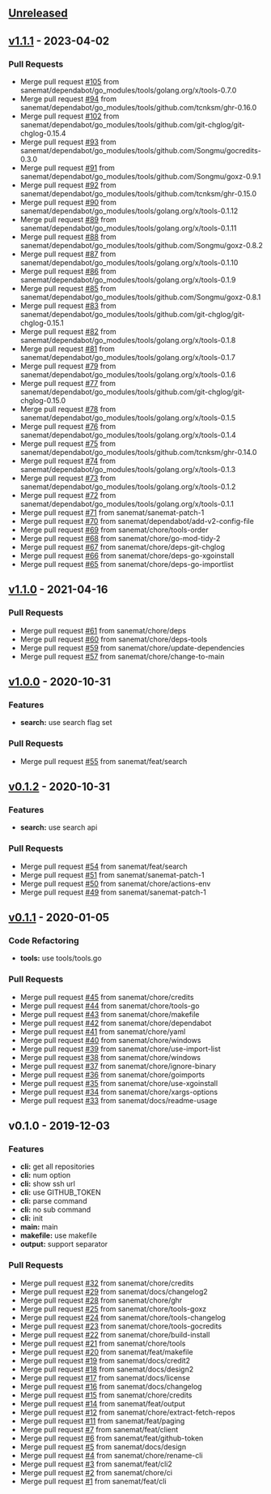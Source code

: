 <a name="unreleased"></a>
## [Unreleased]


<a name="v1.1.1"></a>
## [v1.1.1] - 2023-04-02
### Pull Requests
- Merge pull request [#105](https://github.com/sanemat/go-githubrepos/issues/105) from sanemat/dependabot/go_modules/tools/golang.org/x/tools-0.7.0
- Merge pull request [#94](https://github.com/sanemat/go-githubrepos/issues/94) from sanemat/dependabot/go_modules/tools/github.com/tcnksm/ghr-0.16.0
- Merge pull request [#102](https://github.com/sanemat/go-githubrepos/issues/102) from sanemat/dependabot/go_modules/tools/github.com/git-chglog/git-chglog-0.15.4
- Merge pull request [#93](https://github.com/sanemat/go-githubrepos/issues/93) from sanemat/dependabot/go_modules/tools/github.com/Songmu/gocredits-0.3.0
- Merge pull request [#91](https://github.com/sanemat/go-githubrepos/issues/91) from sanemat/dependabot/go_modules/tools/github.com/Songmu/goxz-0.9.1
- Merge pull request [#92](https://github.com/sanemat/go-githubrepos/issues/92) from sanemat/dependabot/go_modules/tools/github.com/tcnksm/ghr-0.15.0
- Merge pull request [#90](https://github.com/sanemat/go-githubrepos/issues/90) from sanemat/dependabot/go_modules/tools/golang.org/x/tools-0.1.12
- Merge pull request [#89](https://github.com/sanemat/go-githubrepos/issues/89) from sanemat/dependabot/go_modules/tools/golang.org/x/tools-0.1.11
- Merge pull request [#88](https://github.com/sanemat/go-githubrepos/issues/88) from sanemat/dependabot/go_modules/tools/github.com/Songmu/goxz-0.8.2
- Merge pull request [#87](https://github.com/sanemat/go-githubrepos/issues/87) from sanemat/dependabot/go_modules/tools/golang.org/x/tools-0.1.10
- Merge pull request [#86](https://github.com/sanemat/go-githubrepos/issues/86) from sanemat/dependabot/go_modules/tools/golang.org/x/tools-0.1.9
- Merge pull request [#85](https://github.com/sanemat/go-githubrepos/issues/85) from sanemat/dependabot/go_modules/tools/github.com/Songmu/goxz-0.8.1
- Merge pull request [#83](https://github.com/sanemat/go-githubrepos/issues/83) from sanemat/dependabot/go_modules/tools/github.com/git-chglog/git-chglog-0.15.1
- Merge pull request [#82](https://github.com/sanemat/go-githubrepos/issues/82) from sanemat/dependabot/go_modules/tools/golang.org/x/tools-0.1.8
- Merge pull request [#81](https://github.com/sanemat/go-githubrepos/issues/81) from sanemat/dependabot/go_modules/tools/golang.org/x/tools-0.1.7
- Merge pull request [#79](https://github.com/sanemat/go-githubrepos/issues/79) from sanemat/dependabot/go_modules/tools/golang.org/x/tools-0.1.6
- Merge pull request [#77](https://github.com/sanemat/go-githubrepos/issues/77) from sanemat/dependabot/go_modules/tools/github.com/git-chglog/git-chglog-0.15.0
- Merge pull request [#78](https://github.com/sanemat/go-githubrepos/issues/78) from sanemat/dependabot/go_modules/tools/golang.org/x/tools-0.1.5
- Merge pull request [#76](https://github.com/sanemat/go-githubrepos/issues/76) from sanemat/dependabot/go_modules/tools/golang.org/x/tools-0.1.4
- Merge pull request [#75](https://github.com/sanemat/go-githubrepos/issues/75) from sanemat/dependabot/go_modules/tools/github.com/tcnksm/ghr-0.14.0
- Merge pull request [#74](https://github.com/sanemat/go-githubrepos/issues/74) from sanemat/dependabot/go_modules/tools/golang.org/x/tools-0.1.3
- Merge pull request [#73](https://github.com/sanemat/go-githubrepos/issues/73) from sanemat/dependabot/go_modules/tools/golang.org/x/tools-0.1.2
- Merge pull request [#72](https://github.com/sanemat/go-githubrepos/issues/72) from sanemat/dependabot/go_modules/tools/golang.org/x/tools-0.1.1
- Merge pull request [#71](https://github.com/sanemat/go-githubrepos/issues/71) from sanemat/sanemat-patch-1
- Merge pull request [#70](https://github.com/sanemat/go-githubrepos/issues/70) from sanemat/dependabot/add-v2-config-file
- Merge pull request [#69](https://github.com/sanemat/go-githubrepos/issues/69) from sanemat/chore/tools-order
- Merge pull request [#68](https://github.com/sanemat/go-githubrepos/issues/68) from sanemat/chore/go-mod-tidy-2
- Merge pull request [#67](https://github.com/sanemat/go-githubrepos/issues/67) from sanemat/chore/deps-git-chglog
- Merge pull request [#66](https://github.com/sanemat/go-githubrepos/issues/66) from sanemat/chore/deps-go-xgoinstall
- Merge pull request [#65](https://github.com/sanemat/go-githubrepos/issues/65) from sanemat/chore/deps-go-importlist


<a name="v1.1.0"></a>
## [v1.1.0] - 2021-04-16
### Pull Requests
- Merge pull request [#61](https://github.com/sanemat/go-githubrepos/issues/61) from sanemat/chore/deps
- Merge pull request [#60](https://github.com/sanemat/go-githubrepos/issues/60) from sanemat/chore/deps-tools
- Merge pull request [#59](https://github.com/sanemat/go-githubrepos/issues/59) from sanemat/chore/update-dependencies
- Merge pull request [#57](https://github.com/sanemat/go-githubrepos/issues/57) from sanemat/chore/change-to-main


<a name="v1.0.0"></a>
## [v1.0.0] - 2020-10-31
### Features
- **search:** use search flag set

### Pull Requests
- Merge pull request [#55](https://github.com/sanemat/go-githubrepos/issues/55) from sanemat/feat/search


<a name="v0.1.2"></a>
## [v0.1.2] - 2020-10-31
### Features
- **search:** use search api

### Pull Requests
- Merge pull request [#54](https://github.com/sanemat/go-githubrepos/issues/54) from sanemat/feat/search
- Merge pull request [#51](https://github.com/sanemat/go-githubrepos/issues/51) from sanemat/sanemat-patch-1
- Merge pull request [#50](https://github.com/sanemat/go-githubrepos/issues/50) from sanemat/chore/actions-env
- Merge pull request [#49](https://github.com/sanemat/go-githubrepos/issues/49) from sanemat/sanemat-patch-1


<a name="v0.1.1"></a>
## [v0.1.1] - 2020-01-05
### Code Refactoring
- **tools:** use tools/tools.go

### Pull Requests
- Merge pull request [#45](https://github.com/sanemat/go-githubrepos/issues/45) from sanemat/chore/credits
- Merge pull request [#44](https://github.com/sanemat/go-githubrepos/issues/44) from sanemat/chore/tools-go
- Merge pull request [#43](https://github.com/sanemat/go-githubrepos/issues/43) from sanemat/chore/makefile
- Merge pull request [#42](https://github.com/sanemat/go-githubrepos/issues/42) from sanemat/chore/dependabot
- Merge pull request [#41](https://github.com/sanemat/go-githubrepos/issues/41) from sanemat/chore/yaml
- Merge pull request [#40](https://github.com/sanemat/go-githubrepos/issues/40) from sanemat/chore/windows
- Merge pull request [#39](https://github.com/sanemat/go-githubrepos/issues/39) from sanemat/chore/use-import-list
- Merge pull request [#38](https://github.com/sanemat/go-githubrepos/issues/38) from sanemat/chore/windows
- Merge pull request [#37](https://github.com/sanemat/go-githubrepos/issues/37) from sanemat/chore/ignore-binary
- Merge pull request [#36](https://github.com/sanemat/go-githubrepos/issues/36) from sanemat/chore/goimports
- Merge pull request [#35](https://github.com/sanemat/go-githubrepos/issues/35) from sanemat/chore/use-xgoinstall
- Merge pull request [#34](https://github.com/sanemat/go-githubrepos/issues/34) from sanemat/chore/xargs-options
- Merge pull request [#33](https://github.com/sanemat/go-githubrepos/issues/33) from sanemat/docs/readme-usage


<a name="v0.1.0"></a>
## v0.1.0 - 2019-12-03
### Features
- **cli:** get all repositories
- **cli:** num option
- **cli:** show ssh url
- **cli:** use GITHUB_TOKEN
- **cli:** parse command
- **cli:** no sub command
- **cli:** init
- **main:** main
- **makefile:** use makefile
- **output:** support separator

### Pull Requests
- Merge pull request [#32](https://github.com/sanemat/go-githubrepos/issues/32) from sanemat/chore/credits
- Merge pull request [#29](https://github.com/sanemat/go-githubrepos/issues/29) from sanemat/docs/changelog2
- Merge pull request [#28](https://github.com/sanemat/go-githubrepos/issues/28) from sanemat/chore/ghr
- Merge pull request [#25](https://github.com/sanemat/go-githubrepos/issues/25) from sanemat/chore/tools-goxz
- Merge pull request [#24](https://github.com/sanemat/go-githubrepos/issues/24) from sanemat/chore/tools-changelog
- Merge pull request [#23](https://github.com/sanemat/go-githubrepos/issues/23) from sanemat/chore/tools-gocredits
- Merge pull request [#22](https://github.com/sanemat/go-githubrepos/issues/22) from sanemat/chore/build-install
- Merge pull request [#21](https://github.com/sanemat/go-githubrepos/issues/21) from sanemat/chore/tools
- Merge pull request [#20](https://github.com/sanemat/go-githubrepos/issues/20) from sanemat/feat/makefile
- Merge pull request [#19](https://github.com/sanemat/go-githubrepos/issues/19) from sanemat/docs/credit2
- Merge pull request [#18](https://github.com/sanemat/go-githubrepos/issues/18) from sanemat/docs/design2
- Merge pull request [#17](https://github.com/sanemat/go-githubrepos/issues/17) from sanemat/docs/license
- Merge pull request [#16](https://github.com/sanemat/go-githubrepos/issues/16) from sanemat/docs/changelog
- Merge pull request [#15](https://github.com/sanemat/go-githubrepos/issues/15) from sanemat/chore/credits
- Merge pull request [#14](https://github.com/sanemat/go-githubrepos/issues/14) from sanemat/feat/output
- Merge pull request [#12](https://github.com/sanemat/go-githubrepos/issues/12) from sanemat/chore/extract-fetch-repos
- Merge pull request [#11](https://github.com/sanemat/go-githubrepos/issues/11) from sanemat/feat/paging
- Merge pull request [#7](https://github.com/sanemat/go-githubrepos/issues/7) from sanemat/feat/client
- Merge pull request [#6](https://github.com/sanemat/go-githubrepos/issues/6) from sanemat/feat/github-token
- Merge pull request [#5](https://github.com/sanemat/go-githubrepos/issues/5) from sanemat/docs/design
- Merge pull request [#4](https://github.com/sanemat/go-githubrepos/issues/4) from sanemat/chore/rename-cli
- Merge pull request [#3](https://github.com/sanemat/go-githubrepos/issues/3) from sanemat/feat/cli2
- Merge pull request [#2](https://github.com/sanemat/go-githubrepos/issues/2) from sanemat/chore/ci
- Merge pull request [#1](https://github.com/sanemat/go-githubrepos/issues/1) from sanemat/feat/cli


[Unreleased]: https://github.com/sanemat/go-githubrepos/compare/v1.1.1...HEAD
[v1.1.1]: https://github.com/sanemat/go-githubrepos/compare/v1.1.0...v1.1.1
[v1.1.0]: https://github.com/sanemat/go-githubrepos/compare/v1.0.0...v1.1.0
[v1.0.0]: https://github.com/sanemat/go-githubrepos/compare/v0.1.2...v1.0.0
[v0.1.2]: https://github.com/sanemat/go-githubrepos/compare/v0.1.1...v0.1.2
[v0.1.1]: https://github.com/sanemat/go-githubrepos/compare/v0.1.0...v0.1.1
